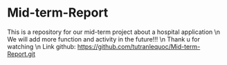 # Mid-term-Report
This is a repository for our mid-term project about a hospital application \n
We will add more function and activity in the future!!! \n
Thank u for watching \n 
Link github: https://github.com/tutranlequoc/Mid-term-Report.git
